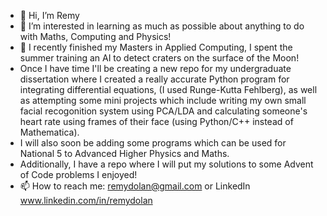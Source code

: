 - 👋 Hi, I’m Remy
- 👀 I’m interested in learning as much as possible about anything to do with Maths, Computing and Physics!
- 🌱 I recently finished my Masters in Applied Computing, I spent the summer training an AI to detect craters on the surface of the Moon!
- Once I have time I'll be creating a new repo for my undergraduate dissertation where I created a really accurate Python program for integrating differential equations, (I used Runge-Kutta Fehlberg), as well as attempting some mini projects which include writing my own small facial recogonition system using PCA/LDA and  calculating someone's heart rate using frames of their face (using Python/C++ instead of Mathematica).
- I will also soon be adding some programs which can be used for National 5 to Advanced Higher Physics and Maths.
- Additionally, I have a repo where I will put my solutions to some Advent of Code problems I enjoyed!
- 📫 How to reach me: remydolan@gmail.com or LinkedIn www.linkedin.com/in/remydolan

<!---
remydolan/remydolan is a ✨ special ✨ repository because its `README.md` (this file) appears on your GitHub profile.
You can click the Preview link to take a look at your changes.
--->

